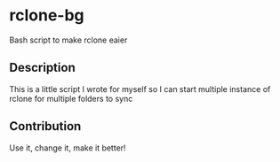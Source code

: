 # rclone-bg
Bash script to make rclone eaier

## Description

This is a little script I wrote for myself so I can start multiple instance of rclone for multiple folders to sync

## Contribution

Use it, change it, make it better! 
